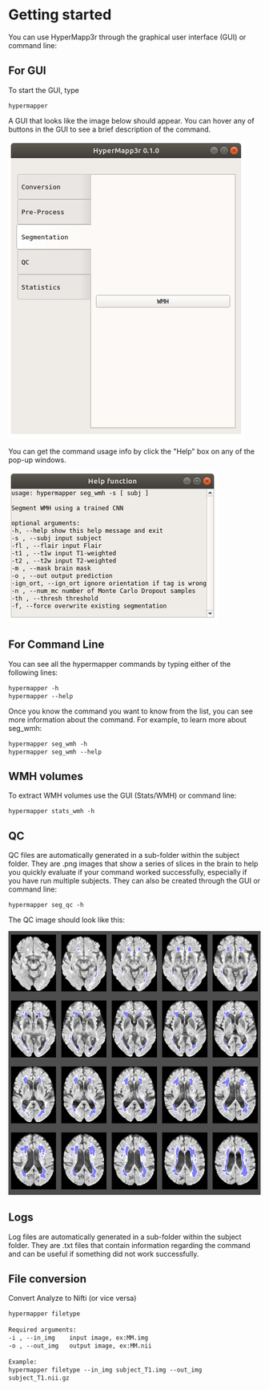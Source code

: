 # Getting started

You can use HyperMapp3r through the graphical user interface (GUI) or command line:

## For GUI

To start the GUI, type

    hypermapper

A GUI that looks like the image below should appear. You can hover any of buttons in the GUI to see a brief description of the command.

![](images/hypermapper_gui.png)

You can get the command usage info by click the "Help" box on any of the pop-up windows.

![](images/hypermapper_help.png)

## For Command Line

You can see all the hypermapper commands by typing either of the following lines:

    hypermapper -h
    hypermapper --help

Once you know the command you want to know from the list, you can see more information about the command. For example, to learn more about seg_wmh:

    hypermapper seg_wmh -h
    hypermapper seg_wmh --help

## WMH volumes
To extract WMH volumes use the GUI (Stats/WMH) or command line:

    hypermapper stats_wmh -h

## QC
QC files are automatically generated in a sub-folder within the subject folder.
They are .png images that show a series of slices in the brain to
help you quickly evaluate if your command worked successfully,
especially if you have run multiple subjects.
They can also be created through the GUI or command line:

    hypermapper seg_qc -h

The QC image should look like this:

![](images/wmh_seg_corr.png)


## Logs
Log files are automatically generated in a sub-folder within the subject folder.
They are .txt files that contain information regarding the command
and can be useful if something did not work successfully.

## File conversion

Convert Analyze to Nifti (or vice versa)

    hypermapper filetype

    Required arguments:
    -i , --in_img    input image, ex:MM.img
    -o , --out_img   output image, ex:MM.nii

    Example:
    hypermapper filetype --in_img subject_T1.img --out_img subject_T1.nii.gz


